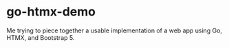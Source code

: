 # go-htmx-demo
Me trying to piece together a usable implementation of a web app using Go, HTMX, and Bootstrap 5.

